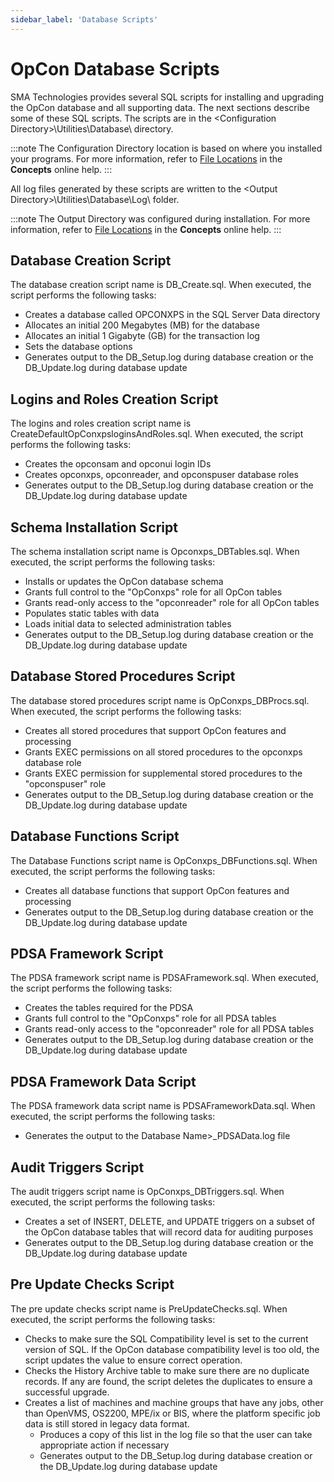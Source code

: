 ```yaml
---
sidebar_label: 'Database Scripts'
---
```


# OpCon Database Scripts

SMA Technologies provides several SQL scripts for installing and upgrading the OpCon database and all supporting data. The
next sections describe some of these SQL scripts. The scripts are in the <Configuration Directory\>\\Utilities\\Database\\ directory.

:::note
The Configuration Directory location is based on where you installed your programs. For more information, refer to [File Locations](../file-locations.md) in the **Concepts** online help.
:::

All log files generated by these scripts are written to the <Output
Directory\>\\Utilities\\Database\\Log\\ folder.

:::note
The Output Directory was configured during installation. For more information, refer to [File Locations](../file-locations.md) in the **Concepts** online help.
:::

## Database Creation Script

The database creation script name is DB_Create.sql. When executed, the
script performs the following tasks:

- Creates a database called OPCONXPS in the SQL Server Data directory
- Allocates an initial 200 Megabytes (MB) for the database
- Allocates an initial 1 Gigabyte (GB) for the transaction log
- Sets the database options
- Generates output to the DB_Setup.log during database creation or the
    DB_Update.log during database update

## Logins and Roles Creation Script

The logins and roles creation script name is
CreateDefaultOpConxpsloginsAndRoles.sql. When executed, the script
performs the following tasks:

- Creates the opconsam and opconui login IDs
- Creates opconxps, opconreader, and opconspuser database roles
- Generates output to the DB_Setup.log during database creation or the
    DB_Update.log during database update

## Schema Installation Script

The schema installation script name is Opconxps_DBTables.sql. When
executed, the script performs the following tasks:

- Installs or updates the OpCon database schema
- Grants full control to the "OpConxps" role for all OpCon tables
- Grants read-only access to the "opconreader" role for all OpCon
    tables
- Populates static tables with data
- Loads initial data to selected administration tables
- Generates output to the DB_Setup.log during database creation or the
    DB_Update.log during database update

## Database Stored Procedures Script

The database stored procedures script name is OpConxps_DBProcs.sql. When
executed, the script performs the following tasks:

- Creates all stored procedures that support OpCon features and
    processing
- Grants EXEC permissions on all stored procedures to the opconxps
    database role
- Grants EXEC permission for supplemental stored procedures to the
    "opconspuser" role
- Generates output to the DB_Setup.log during database creation or the
    DB_Update.log during database update

## Database Functions Script

The Database Functions script name is OpConxps_DBFunctions.sql. When
executed, the script performs the following tasks:

- Creates all database functions that support OpCon features and
    processing
- Generates output to the DB_Setup.log during database creation or the
    DB_Update.log during database update

## PDSA Framework Script

The PDSA framework script name is PDSAFramework.sql. When executed, the
script performs the following tasks:

- Creates the tables required for the PDSA
- Grants full control to the "OpConxps" role for all PDSA tables
- Grants read-only access to the "opconreader" role for all PDSA
    tables
- Generates output to the DB_Setup.log during database creation or the
    DB_Update.log during database update

## PDSA Framework Data Script

The PDSA framework data script name is PDSAFrameworkData.sql. When
executed, the script performs the following tasks:

- Generates the output to the Database Name\>\_PDSAData.log file

## Audit Triggers Script

The audit triggers script name is OpConxps_DBTriggers.sql. When
executed, the script performs the following tasks:

- Creates a set of INSERT, DELETE, and UPDATE triggers on a subset of
    the OpCon database tables that will record data for auditing
    purposes
- Generates output to the DB_Setup.log during database creation or the
    DB_Update.log during database update

## Pre Update Checks Script

The pre update checks script name is PreUpdateChecks.sql. When executed,
the script performs the following tasks:

- Checks to make sure the SQL Compatibility level is set to the
    current version of SQL. If the OpCon database compatibility level is
    too old, the script updates the value to ensure correct operation.
- Checks the History Archive table to make sure there are no duplicate
    records. If any are found, the script deletes the duplicates to
    ensure a successful upgrade.
- Creates a list of machines and machine groups that have any jobs,
    other than OpenVMS, OS2200, MPE/ix or BIS, where the platform
    specific job data is still stored in legacy data format.
  - Produces a copy of this list in the log file so that the user
        can take appropriate action if necessary
  - Generates output to the DB_Setup.log during database creation or
        the DB_Update.log during database update
